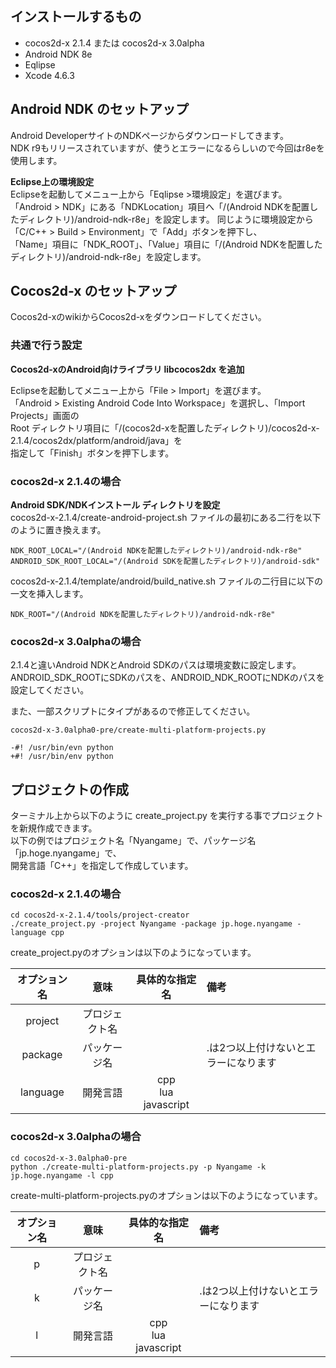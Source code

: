 ## インストールするもの
* cocos2d-x 2.1.4 または cocos2d-x 3.0alpha
* Android NDK 8e
* Eqlipse 
* Xcode 4.6.3 

## Android NDK のセットアップ
Android DeveloperサイトのNDKページからダウンロードしてきます。  
NDK r9もリリースされていますが、使うとエラーになるらしいので今回はr8eを使用します。

**Eclipse上の環境設定**  
Eclipseを起動してメニュー上から「Eqlipse >環境設定」を選びます。  
「Android > NDK」にある「NDKLocation」項目へ「/(Android NDKを配置したディレクトリ)/android-ndk-r8e」を設定します。
同じように環境設定から「C/C++ > Build > Environment」で「Add」ボタンを押下し、  
「Name」項目に「NDK_ROOT」、「Value」項目に「/(Android NDKを配置したディレクトリ)/android-ndk-r8e」を設定します。

## Cocos2d-x のセットアップ
Cocos2d-xのwikiからCocos2d-xをダウンロードしてください。


### 共通で行う設定

**Cocos2d-xのAndroid向けライブラリ libcocos2dx を追加**

Eclipseを起動してメニュー上から「File > Import」を選びます。  
「Android > Existing Android Code Into Workspace」を選択し、「Import Projects」画面の  
Root ディレクトリ項目に「/(cocos2d-xを配置したディレクトリ)/cocos2d-x-2.1.4/cocos2dx/platform/android/java」を  
指定して「Finish」ボタンを押下します。

### cocos2d-x 2.1.4の場合

**Android SDK/NDKインストール ディレクトリを設定**  
cocos2d-x-2.1.4/create-android-project.sh ファイルの最初にある二行を以下のように置き換えます。
```
NDK_ROOT_LOCAL="/(Android NDKを配置したディレクトリ)/android-ndk-r8e"
ANDROID_SDK_ROOT_LOCAL="/(Android SDKを配置したディレクトリ)/android-sdk"
```

cocos2d-x-2.1.4/template/android/build_native.sh ファイルの二行目に以下の一文を挿入します。

```
NDK_ROOT="/(Android NDKを配置したディレクトリ)/android-ndk-r8e"
```

### cocos2d-x 3.0alphaの場合

2.1.4と違いAndroid NDKとAndroid SDKのパスは環境変数に設定します。  
ANDROID_SDK_ROOTにSDKのパスを、ANDROID_NDK_ROOTにNDKのパスを設定してください。  

また、一部スクリプトにタイプがあるので修正してください。  

```
cocos2d-x-3.0alpha0-pre/create-multi-platform-projects.py

-#! /usr/bin/evn python
+#! /usr/bin/env python
```

## プロジェクトの作成
ターミナル上から以下のように create_project.py を実行する事でプロジェクトを新規作成できます。  
以下の例ではプロジェクト名「Nyangame」で、パッケージ名「jp.hoge.nyangame」で、  
開発言語「C++」を指定して作成しています。

### cocos2d-x 2.1.4の場合

```
cd cocos2d-x-2.1.4/tools/project-creator
./create_project.py -project Nyangame -package jp.hoge.nyangame -language cpp
```

create_project.pyのオプションは以下のようになっています。

| オプション名 | 意味 | 具体的な指定名 | 備考 |
| :----------: | :--: | :------------: | :--- |
| project	| プロジェクト名 | | |
| package	| パッケージ名 | |.は2つ以上付けないとエラーになります |
| language | 開発言語 | cpp<br>lua<br>javascript | |

### cocos2d-x 3.0alphaの場合

```
cd cocos2d-x-3.0alpha0-pre
python ./create-multi-platform-projects.py -p Nyangame -k jp.hoge.nyangame -l cpp
```

create-multi-platform-projects.pyのオプションは以下のようになっています。

| オプション名 | 意味 | 具体的な指定名 | 備考 |
| :----------: | :--: | :------------: | :--- |
| p	| プロジェクト名 | | |
| k	| パッケージ名 | |.は2つ以上付けないとエラーになります |
| l | 開発言語 | cpp<br>lua<br>javascript | |
